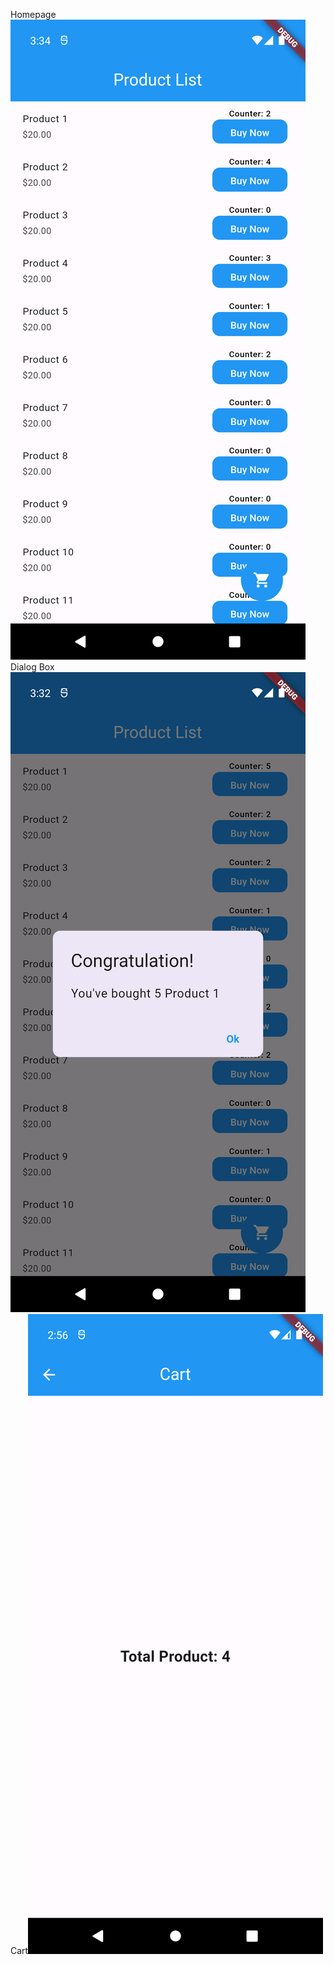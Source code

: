 Homepage![App Screenshot](./assets/home.png)
Dialog Box![App Screenshot](./assets/2.png)
Cart![App Screenshot](./assets/3.png)

